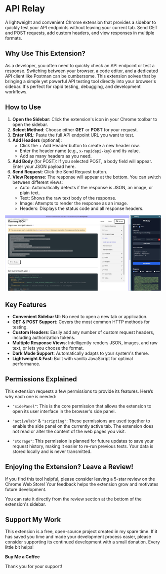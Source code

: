 # API Relay
A lightweight and convenient Chrome extension that provides a sidebar to quickly test your API endpoints without leaving your current tab. Send GET and POST requests, add custom headers, and view responses in multiple formats.

## Why Use This Extension?
As a developer, you often need to quickly check an API endpoint or test a response. Switching between your browser, a code editor, and a dedicated API client like Postman can be cumbersome. This extension solves that by bringing a simple yet powerful API testing tool directly into your browser's sidebar. It's perfect for rapid testing, debugging, and development workflows.

## How to Use
1. __Open the Sidebar__: Click the extension's icon in your Chrome toolbar to open the sidebar.
2. __Select Method__: Choose either __GET__ or __POST__ for your request.
3. __Enter URL__: Paste the full API endpoint URL you want to test.
4. __Add Headers__ (optional):
    - Click the + Add Header button to create a new header row.
    - Enter the header name (e.g., `x-rapidapi-key`) and its value.
    - Add as many headers as you need.
5. __Add Body__ (for POST): If you selected POST, a body field will appear. Enter your JSON payload here.
6. __Send Request__: Click the Send Request button.
7. __View Response__: The response will appear at the bottom. You can switch between different views:
    - Auto: Automatically detects if the response is JSON, an image, or plain text.
    - Text: Shows the raw text body of the response.
    - Image: Attempts to render the response as an image.
    - Headers: Displays the status code and all response headers.
    
![Screenshot](screenshot.jpg)

## Key Features
- __Convenient Sidebar UI__: No need to open a new tab or application.
- __GET & POST Support__: Covers the most common HTTP methods for testing.
- __Custom Headers__: Easily add any number of custom request headers, including authorization tokens.
- __Multiple Response Views__: Intelligently renders JSON, images, and raw text, or lets you choose the format.
- __Dark Mode Support__: Automatically adapts to your system's theme.
- __Lightweight & Fast__: Built with vanilla JavaScript for optimal performance.

## Permissions Explained
This extension requests a few permissions to provide its features. Here’s why each one is needed:

- `"sidePanel"`: This is the core permission that allows the extension to open its user interface in the browser's side panel.

- `"activeTab"` & `"scripting"`: These permissions are used together to enable the side panel on the currently active tab. The extension does not read or alter the content of the web pages you visit.

- `"storage"`: This permission is planned for future updates to save your request history, making it easier to re-run previous tests. Your data is stored locally and is never transmitted.

## Enjoying the Extension? Leave a Review!
If you find this tool helpful, please consider leaving a 5-star review on the Chrome Web Store! Your feedback helps the extension grow and motivates future development.

You can rate it directly from the review section at the bottom of the extension's sidebar.

## Support My Work
This extension is a free, open-source project created in my spare time. If it has saved you time and made your development process easier, please consider supporting its continued development with a small donation. Every little bit helps!

__Buy Me a Coffee__

Thank you for your support!